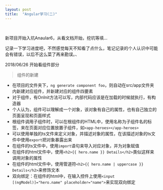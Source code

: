 ```yaml
---
layout: post
title:  "Angular学习(二)" 
---
```


<br />

新项目开始入坑Anaular6，从看文档开始，挖坑等填...


记录一下学习进度吧，不然感觉每天不知看了点什么，笔记记录的个人认识中可能会有错误，以后不这么菜了再来勘误。、


2018/06/26 开始看组件部分


 > 组件的新建

 * 在项目的文件夹下，```ng generate component foo```，则自动在src/app文件夹内新建对应组件，并新建对应的组件四要素
 * 对于组件，有OnInit方法可以写，内部代码应该是在加载的时候就执行，有构造器
 * 个人认为，组件可以理解成一个对象，该对象有自己的属性，也有自己独立的页面呈现和页面样式
 * 根组件调用子组件时，可以在根组件的HTML中，使用名称为子组件名的标签，来在页面对应位置放置子组件，如```<app-heroes></app-heroes>```
 * 可以使用单独的ts文件来定义对象，并描述对象的属性，在该描述对象的ts文件中使用```export```把对象暴露出来
 * 在组件的ts文件中，使用```import```语句来导入对应对象，并为对象赋值
 * 在组件的html文件中，使用```<h2>{{ hero.name }} Details</h2>```类似这样来调用对象的属性
 * 在组件的html文件中，使用管道符```<h2>{{ hero.name | uppercase }} Details</h2>```来修饰文本
 * 双向绑定：在组件的html中，在输入控件上使用```<input [(ngModel)]="hero.name" placeholder="name">```来实现双向绑定